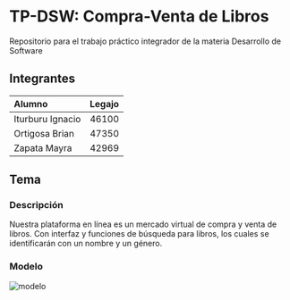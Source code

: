 # TP-DSW: Compra-Venta de Libros

Repositorio para el trabajo práctico integrador de la materia Desarrollo de Software

## Integrantes

|Alumno|Legajo
|:-|-:|
|Iturburu Ignacio|46100|
|Ortigosa Brian|47350|
|Zapata Mayra|42969|

## Tema
### Descripción
Nuestra plataforma en línea es un mercado virtual de compra y venta de libros. Con interfaz y funciones de búsqueda para libros, los cuales se identificarán con un nombre y un género.

### Modelo
![modelo](https://ibb.co/rk2DNDZ)
